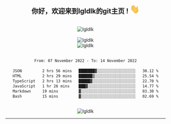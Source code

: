 <div align="center">
<h2> 你好，欢迎来到lgldlk的git主页 ! <img src="https://github.com/lgldlk/lgldlk/blob/main/gifs/Hi.gif" width="30px"></h2>
</div>

<div align="center">
 </br>
 <img src="http://aiitapp.cn:8091/?color=rgba(37,144,118,1)&shadowColor=rgba(12,16,20,1)&fontSize=120&&shadowOffsetX=9&shadowOffsetY=11" height="26px" alt="lgldlk" />
 </br>

   </br>
 <img src="https://github-readme-stats.vercel.app/api?username=lgldlk&show_icons=true&theme=gotham&locale=cn" alt="lgldlk" />
 

</br>

<img  src="http://github-readme-stats.vercel.app/api/top-langs/?username=lgldlk&show_icons=true&theme=gotham&locale=cn&layout=compact" alt="lgldlk"/>  
</br>
</br>

<!--START_SECTION:waka-->

```text
From: 07 November 2022 - To: 14 November 2022

JSON         2 hrs 56 mins   ███████▓░░░░░░░░░░░░░░░░░   30.12 %
HTML         2 hrs 29 mins   ██████▒░░░░░░░░░░░░░░░░░░   25.54 %
TypeScript   2 hrs 13 mins   █████▓░░░░░░░░░░░░░░░░░░░   22.70 %
JavaScript   1 hr 26 mins    ███▓░░░░░░░░░░░░░░░░░░░░░   14.77 %
Markdown     19 mins         ▓░░░░░░░░░░░░░░░░░░░░░░░░   03.30 %
Bash         15 mins         ▓░░░░░░░░░░░░░░░░░░░░░░░░   02.69 %
```

<!--END_SECTION:waka-->

 </br>
  <img src="https://visitor-badge.glitch.me/badge?page_id=lgldlk" alt="lgldlk" />

---

 

